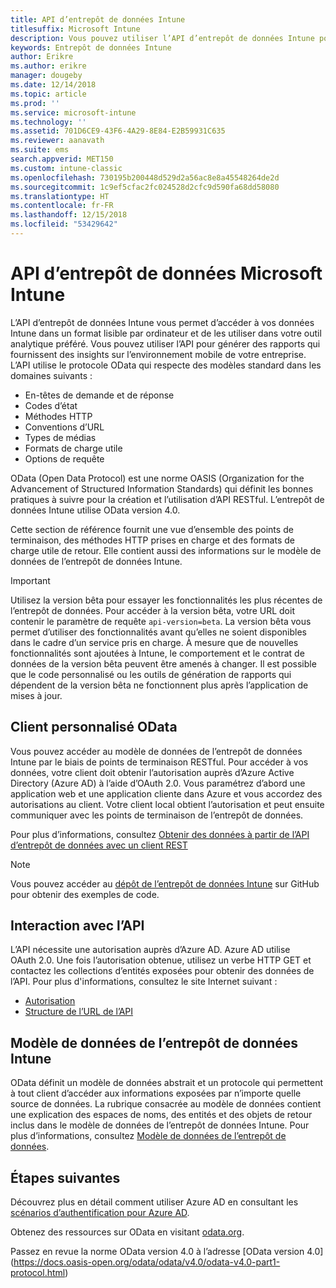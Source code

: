 ```yaml
---
title: API d’entrepôt de données Intune
titlesuffix: Microsoft Intune
description: Vous pouvez utiliser l’API d’entrepôt de données Intune pour générer des rapports qui fournissent des insights sur l’environnement mobile de votre entreprise.
keywords: Entrepôt de données Intune
author: Erikre
ms.author: erikre
manager: dougeby
ms.date: 12/14/2018
ms.topic: article
ms.prod: ''
ms.service: microsoft-intune
ms.technology: ''
ms.assetid: 701D6CE9-43F6-4A29-8E84-E2B59931C635
ms.reviewer: aanavath
ms.suite: ems
search.appverid: MET150
ms.custom: intune-classic
ms.openlocfilehash: 730195b200448d529d2a56ac8e8a45548264de2d
ms.sourcegitcommit: 1c9ef5cfac2fc024528d2cfc9d590fa68dd58080
ms.translationtype: HT
ms.contentlocale: fr-FR
ms.lasthandoff: 12/15/2018
ms.locfileid: "53429642"
---
```

#  <a name="microsoft-intune-data-warehouse-api"></a>API d’entrepôt de données Microsoft Intune

L’API d’entrepôt de données Intune vous permet d’accéder à vos données Intune dans un format lisible par ordinateur et de les utiliser dans votre outil analytique préféré. Vous pouvez utiliser l’API pour générer des rapports qui fournissent des insights sur l’environnement mobile de votre entreprise. L’API utilise le protocole OData qui respecte des modèles standard dans les domaines suivants :

  -   En-têtes de demande et de réponse
  -   Codes d’état
  -   Méthodes HTTP
  -   Conventions d’URL
  -   Types de médias
  -   Formats de charge utile
  -   Options de requête

OData (Open Data Protocol) est une norme OASIS (Organization for the Advancement of Structured Information Standards) qui définit les bonnes pratiques à suivre pour la création et l’utilisation d’API RESTful. L’entrepôt de données Intune utilise OData version 4.0.

Cette section de référence fournit une vue d’ensemble des points de terminaison, des méthodes HTTP prises en charge et des formats de charge utile de retour. Elle contient aussi des informations sur le modèle de données de l’entrepôt de données Intune.

> [!Important]  
> Utilisez la version bêta pour essayer les fonctionnalités les plus récentes de l’entrepôt de données. Pour accéder à la version bêta, votre URL doit contenir le paramètre de requête `api-version=beta`. La version bêta vous permet d’utiliser des fonctionnalités avant qu’elles ne soient disponibles dans le cadre d’un service pris en charge. À mesure que de nouvelles fonctionnalités sont ajoutées à Intune, le comportement et le contrat de données de la version bêta peuvent être amenés à changer. Il est possible que le code personnalisé ou les outils de génération de rapports qui dépendent de la version bêta ne fonctionnent plus après l’application de mises à jour. <!--If you experience problems with the beta service, follow [link to feedback process]() to report the issue or provide feedback.-->

## <a name="odata-custom-client"></a>Client personnalisé OData

Vous pouvez accéder au modèle de données de l’entrepôt de données Intune par le biais de points de terminaison RESTful. Pour accéder à vos données, votre client doit obtenir l’autorisation auprès d’Azure Active Directory (Azure AD) à l’aide d’OAuth 2.0. Vous paramétrez d’abord une application web et une application cliente dans Azure et vous accordez des autorisations au client. Votre client local obtient l’autorisation et peut ensuite communiquer avec les points de terminaison de l’entrepôt de données.

Pour plus d’informations, consultez [Obtenir des données à partir de l’API d’entrepôt de données avec un client REST](reports-proc-data-rest.md)

> [!Note]  
> Vous pouvez accéder au [dépôt de l’entrepôt de données Intune](https://github.com/Microsoft/Intune-Data-Warehouse) sur GitHub pour obtenir des exemples de code.

## <a name="interacting-with-the-api"></a>Interaction avec l’API

L’API nécessite une autorisation auprès d’Azure AD. Azure AD utilise OAuth 2.0. Une fois l’autorisation obtenue, utilisez un verbe HTTP GET et contactez les collections d’entités exposées pour obtenir des données de l’API. Pour plus d'informations, consultez le site Internet suivant :

 -  [Autorisation](reports-api-url.md)
 -  [Structure de l’URL de l’API](reports-api-url.md)

## <a name="intune-data-warehouse-data-model"></a>Modèle de données de l’entrepôt de données Intune

OData définit un modèle de données abstrait et un protocole qui permettent à tout client d’accéder aux informations exposées par n’importe quelle source de données. La rubrique consacrée au modèle de données contient une explication des espaces de noms, des entités et des objets de retour inclus dans le modèle de données de l’entrepôt de données Intune. Pour plus d’informations, consultez [Modèle de données de l’entrepôt de données](reports-ref-data-model.md).

## <a name="next-steps"></a>Étapes suivantes

Découvrez plus en détail comment utiliser Azure AD en consultant les [scénarios d’authentification pour Azure AD](https://docs.microsoft.com/azure/active-directory/develop/active-directory-authentication-scenarios).

Obtenez des ressources sur OData en visitant [odata.org](https://www.odata.org).
  
Passez en revue la norme OData version 4.0 à l’adresse [OData version 4.0] (https://docs.oasis-open.org/odata/odata/v4.0/odata-v4.0-part1-protocol.html)  
